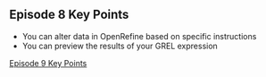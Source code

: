 ## Episode 8 Key Points

- You can alter data in OpenRefine based on specific instructions
- You can preview the results of your GREL expression

[Episode 9 Key Points](episode9_kp.md)
